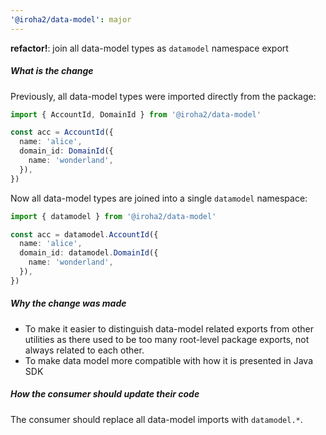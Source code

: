 ```yaml
---
'@iroha2/data-model': major
---
```


**refactor!**: join all data-model types as `datamodel` namespace export

##### What is the change

Previously, all data-model types were imported directly from the package:

```ts
import { AccountId, DomainId } from '@iroha2/data-model'

const acc = AccountId({
  name: 'alice',
  domain_id: DomainId({
    name: 'wonderland',
  }),
})
```

Now all data-model types are joined into a single `datamodel` namespace:

```ts
import { datamodel } from '@iroha2/data-model'

const acc = datamodel.AccountId({
  name: 'alice',
  domain_id: datamodel.DomainId({
    name: 'wonderland',
  }),
})
```

##### Why the change was made


- To make it easier to distinguish data-model related exports from other utilities as there used to be too many root-level package exports, not always related to each other.
- To make data model more compatible with how it is presented in Java SDK

##### How the consumer should update their code

The consumer should replace all data-model imports with `datamodel.*`.

